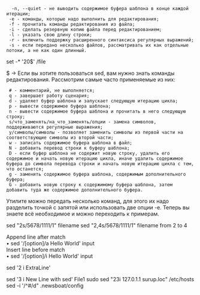       -n, --quiet - не выводить содержимое буфера шаблона в конце каждой итерации;
     -e - команды, которые надо выполнить для редактирования;
     -f - прочитать команды редактирования из файла;
     -i - сделать резервную копию файла перед редактированием;
     -l - указать свою длину строки;
     -r - включить поддержку расширенного синтаксиса регулярных выражений;
     -s - если передано несколько файлов, рассматривать их как отдельные потоки, а не как один длинный.

set -* '20$' /file

$ -> Если вы хотите пользоваться sed, вам нужно знать команды редактирования. Рассмотрим самые часто применяемые из них:

     # - комментарий, не выполняется;
     q - завершает работу сценария;
     d - удаляет буфер шаблона и запускает следующую итерацию цикла;
     p - вывести содержимое буфера шаблона;
     n - вывести содержимое буфера шаблона и прочитать в него следующую строку;
     s/что_заменять/на_что_заменять/опции - замена символов, поддерживаются регулярные выражения;
     y/символы/символы - позволяет заменить символы из первой части на соответствующие символы из второй части;
     w - записать содержимое буфера шаблона в файл;
     N - добавить перевод строки к буферу шаблона;
     D - если буфер шаблона не содержит новую строку, удалить его содержимое и начать новую итерацию цикла, иначе удалить содержимое буфера до символа перевода строки и начать новую итерацию цикла с тем, что останется;
     g - заменить содержимое буфера шаблона, содержимым дополнительного буфера;
     G - добавить новую строку к содержимому буфера шаблона, затем добавить туда же содержимое дополнительного буфера.

   Утилите можно передать несколько команд, для этого их надо разделить точкой с запятой или использовать две опции -e. Теперь вы знаете всё необходимое и можно переходить к примерам.
 
 
 
 sed "2s/5678/1111/1" filename 
 sed "2,4s/5678/1111/1" filename  from 2 to 4

  Append line after match                                                                             
     • sed '/\[option\]/a Hello World' input                                                           
   Insert line before match                                                                            
     • sed '/\[option\]/i Hello World' input

sed '2 i ExtraLine'

sed '3 i New Line with sed' File1
sudo sed  "23i 127.0.1.1 surup.loc"  /etc/hosts
sed -i '/^#/d" .newsboat/config
